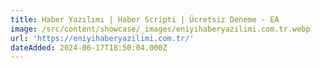 ```yaml
---
title: Haber Yazılımı | Haber Scripti | Ücretsiz Deneme - EA
image: /src/content/showcase/_images/eniyihaberyazilimi.com.tr.webp
url: 'https://eniyihaberyazilimi.com.tr/'
dateAdded: 2024-06-17T18:50:04.000Z
---
```


